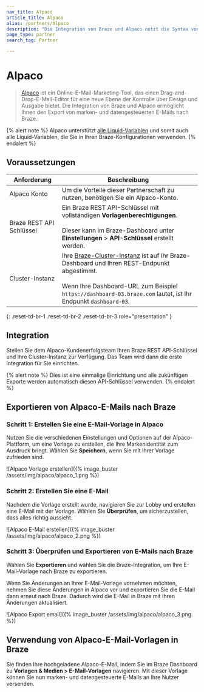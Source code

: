 ```yaml
---
nav_title: Alpaco
article_title: Alpaco
alias: /partners/Alpaco
description: "Die Integration von Braze und Alpaco nutzt die Syntax von Alpaco, um datengesteuerte E-Mail-Vorlagen zu erstellen und in Braze zu exportieren."
page_type: partner
search_tag: Partner

---
```


# Alpaco

> [Alpaco](https://alpaco.email/) ist ein Online-E-Mail-Marketing-Tool, das einen Drag-and-Drop-E-Mail-Editor für eine neue Ebene der Kontrolle über Design und Ausgabe bietet. Die Integration von Braze und Alpaco ermöglicht Ihnen den Export von marken- und datengesteuerten E-Mails nach Braze. 



{% alert note %}
Alpaco unterstützt [alle Liquid-Variablen](https://shopify.github.io/liquid/) und somit auch alle Liquid-Variablen, die Sie in Ihren Braze-Konfigurationen verwenden.
{% endalert %}

## Voraussetzungen

| Anforderung | Beschreibung |
| ------------| ----------- |
| Alpaco Konto | Um die Vorteile dieser Partnerschaft zu nutzen, benötigen Sie ein Alpaco-Konto. |
| Braze REST API Schlüssel | Ein Braze REST API-Schlüssel mit vollständigen **Vorlagenberechtigungen**. <br><br> Dieser kann im Braze-Dashboard unter **Einstellungen** > **API-Schlüssel** erstellt werden. |
| Cluster-Instanz | Ihre [Braze-Cluster-Instanz]({{site.baseurl}}/api/basics/#endpoints) ist auf Ihr Braze-Dashboard und Ihren REST-Endpunkt abgestimmt. <br><br> Wenn Ihre Dashboard-URL zum Beispiel `https://dashboard-03.braze.com` lautet, ist Ihr Endpunkt `dashboard-03`.  |
{: .reset-td-br-1 .reset-td-br-2 .reset-td-br-3 role="presentation" }

## Integration

Stellen Sie dem Alpaco-Kundenerfolgsteam Ihren Braze REST API-Schlüssel und Ihre Cluster-Instanz zur Verfügung. Das Team wird dann die erste Integration für Sie einrichten.

{% alert note %}
Dies ist eine einmalige Einrichtung und alle zukünftigen Exporte werden automatisch diesen API-Schlüssel verwenden.
{% endalert %}

## Exportieren von Alpaco-E-Mails nach Braze

### Schritt 1: Erstellen Sie eine E-Mail-Vorlage in Alpaco

Nutzen Sie die verschiedenen Einstellungen und Optionen auf der Alpaco-Plattform, um eine Vorlage zu erstellen, die Ihre Markenidentität zum Ausdruck bringt. Wählen Sie **Speichern**, wenn Sie mit Ihrer Vorlage zufrieden sind.

![Alpaco Vorlage erstellen]({% image_buster /assets/img/alpaco/alpaco_1.png %})

### Schritt 2: Erstellen Sie eine E-Mail

Nachdem die Vorlage erstellt wurde, navigieren Sie zur Lobby und erstellen eine E-Mail mit der Vorlage. Wählen Sie **Überprüfen**, um sicherzustellen, dass alles richtig aussieht.

![Alpaco E-Mail erstellen]({% image_buster /assets/img/alpaco/alpaco_2.png %})

### Schritt 3: Überprüfen und Exportieren von E-Mails nach Braze

Wählen Sie **Exportieren** und wählen Sie die Braze-Integration, um Ihre E-Mail-Vorlage nach Braze zu exportieren. 

Wenn Sie Änderungen an Ihrer E-Mail-Vorlage vornehmen möchten, nehmen Sie diese Änderungen in Alpaco vor und exportieren Sie die E-Mail dann erneut nach Braze. Dadurch wird die E-Mail in Braze mit Ihren Änderungen aktualisiert.

![Alpaco Export email]({% image_buster /assets/img/alpaco/alpaco_3.png %})

## Verwendung von Alpaco-E-Mail-Vorlagen in Braze

Sie finden Ihre hochgeladene Alpaco-E-Mail, indem Sie im Braze Dashboard zu **Vorlagen & Medien > E-Mail-Vorlagen** navigieren. Mit dieser Vorlage können Sie nun marken- und datengesteuerte E-Mails an Ihre Nutzer versenden.


[1]: {{site.baseurl}}/user_guide/message_building_by_channel/email/creating_an_email_template/

